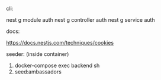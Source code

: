 cli:

nest g module auth
nest g controller auth
nest g service auth

docs:

https://docs.nestjs.com/techniques/cookies


seeder: (inside container)

1. docker-compose exec backend sh
2. seed:ambassadors